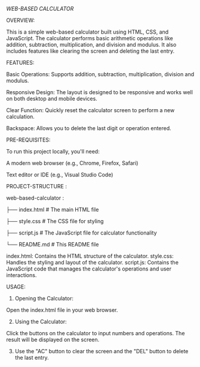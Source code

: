*WEB-BASED CALCULATOR*


OVERVIEW:

This is a simple web-based calculator built using HTML, CSS, and JavaScript. The calculator performs basic arithmetic operations like addition, subtraction, multiplication, and division and modulus. It also includes features like clearing the screen and deleting the last entry.




FEATURES:


Basic Operations: Supports addition, subtraction, multiplication,  division and modulus.

Responsive Design: The layout is designed to be responsive and works well on both desktop and mobile devices.

Clear Function: Quickly reset the calculator screen to perform a new calculation.

Backspace: Allows you to delete the last digit or operation entered.





PRE-REQUISITES:

To run this project locally, you'll need:

A modern web browser (e.g., Chrome, Firefox, Safari)

Text editor or IDE (e.g., Visual Studio Code)






PROJECT-STRUCTURE :

web-based-calculator :

├── index.html       # The main HTML file

├── style.css        # The CSS file for styling

├── script.js        # The JavaScript file for calculator functionality

└── README.md        # This README file

index.html: Contains the HTML structure of the calculator.
style.css: Handles the styling and layout of the calculator.
script.js: Contains the JavaScript code that manages the calculator's operations and user interactions.






USAGE:

1. Opening the Calculator:

Open the index.html file in your web browser.

2. Using the Calculator:

Click the buttons on the calculator to input numbers and operations.
The result will be displayed on the screen.

3. Use the "AC" button to clear the screen and the "DEL"  button to delete the last entry.
